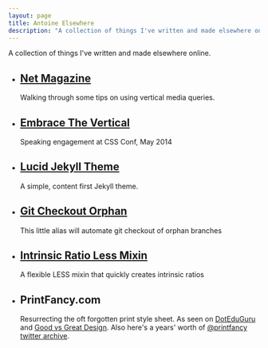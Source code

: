 ```yaml
---
layout: page
title: Antoine Elsewhere
description: "A collection of things I've written and made elsewhere online."
---
```


A collection of things I've written and made elsewhere online.

- ## [Net Magazine](http://www.creativebloq.com/netmag/issue-258-81412615)
  Walking through some tips on using vertical media queries.
- ## [Embrace The Vertical](http://2014.cssconf.com/)
  Speaking engagement at CSS Conf, May 2014
- ## [Lucid Jekyll Theme](http://aeb.sr/lucid-jekyll-theme/)
  A simple, content first Jekyll theme.
- ## [Git Checkout Orphan](https://coderwall.com/p/k7h0ma)
  This little alias will automate git checkout of orphan branches
- ## [Intrinsic Ratio Less Mixin](https://coderwall.com/p/jn8xlw)
  A flexible LESS mixin that quickly creates intrinsic ratios
- ## PrintFancy.com
  Resurrecting the oft forgotten print style sheet. As seen on [DotEduGuru](http://doteduguru.com/id3876-dont-loose-your-identity-create-an-effective-print-style-sheet.html) and [Good vs Great Design](http://www.slideshare.net/cameronmoll/good-vs-great-design). Also here's a years' worth of [@printfancy](http://twitter.com/printfancy) [twitter archive](https://twitter.com/search?q=%40printfancy&src=typd&f=realtime).

